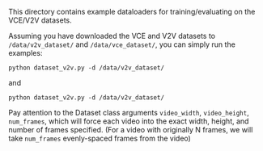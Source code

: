 This directory contains example dataloaders for training/evaluating on the VCE/V2V datasets.

Assuming you have downloaded the VCE and V2V datasets to `/data/v2v_dataset/` and `/data/vce_dataset/`, you can simply run the examples:
```
python dataset_v2v.py -d /data/v2v_dataset/
```
and
```
python dataset_v2v.py -d /data/v2v_dataset/
```

Pay attention to the Dataset class arguments `video_width`, `video_height`, `num_frames`, which will force each video into the exact width, height, and number of frames specified. (For a video with originally N frames, we will take `num_frames` evenly-spaced frames from the video)